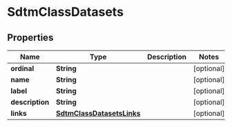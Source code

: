 

# SdtmClassDatasets


## Properties

Name | Type | Description | Notes
------------ | ------------- | ------------- | -------------
**ordinal** | **String** |  |  [optional]
**name** | **String** |  |  [optional]
**label** | **String** |  |  [optional]
**description** | **String** |  |  [optional]
**links** | [**SdtmClassDatasetsLinks**](SdtmClassDatasetsLinks.md) |  |  [optional]



